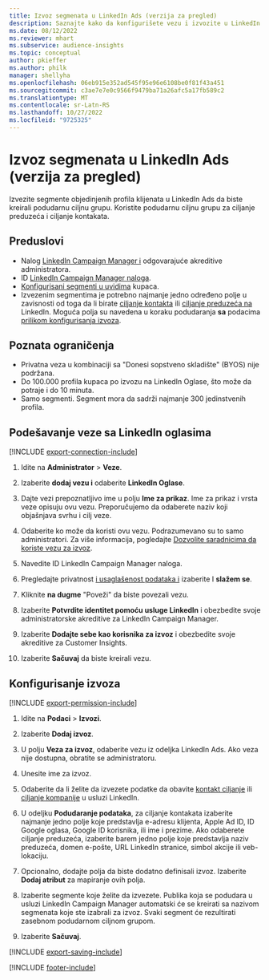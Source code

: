 ```yaml
---
title: Izvoz segmenata u LinkedIn Ads (verzija za pregled)
description: Saznajte kako da konfigurišete vezu i izvozite u LinkedIn Ads.
ms.date: 08/12/2022
ms.reviewer: mhart
ms.subservice: audience-insights
ms.topic: conceptual
author: pkieffer
ms.author: philk
manager: shellyha
ms.openlocfilehash: 06eb915e352ad545f95e96e6108be0f81f43a451
ms.sourcegitcommit: c3ae7e7e0c9566f9479ba71a26afc5a17fb589c2
ms.translationtype: MT
ms.contentlocale: sr-Latn-RS
ms.lasthandoff: 10/27/2022
ms.locfileid: "9725325"
---
```

# <a name="export-segments-to-linkedin-ads-preview"></a>Izvoz segmenata u LinkedIn Ads (verzija za pregled)

Izvezite segmente objedinjenih profila klijenata u LinkedIn Ads da biste kreirali podudarnu ciljnu grupu. Koristite podudarnu ciljnu grupu za ciljanje preduzeća i ciljanje kontakata.

## <a name="prerequisites"></a>Preduslovi

- Nalog [LinkedIn Campaign Manager i](https://business.linkedin.com/marketing-solutions/ads) odgovarajuće akreditive administratora.
- ID [LinkedIn Campaign Manager naloga](https://www.linkedin.com/help/lms/answer/a424270).
- [Konfigurisani segmenti u uvidima](segments.md) kupaca.
- Izvezenim segmentima je potrebno najmanje jedno određeno polje u zavisnosti od toga da li birate [ciljanje kontakta](https://business.linkedin.com/marketing-solutions/ad-targeting/contact-targeting) ili [ciljanje preduzeća na](https://business.linkedin.com/marketing-solutions/ad-targeting/account-targeting) LinkedIn. Moguća polja su navedena u koraku podudaranja **sa** podacima [prilikom konfigurisanja izvoza](#configure-an-export).

## <a name="known-limitations"></a>Poznata ograničenja

- Privatna veza u kombinaciji sa "Donesi sopstveno skladište" (BYOS) nije podržana.
- Do 100.000 profila kupaca po izvozu na LinkedIn Oglase, što može da potraje i do 10 minuta.
- Samo segmenti. Segment mora da sadrži najmanje 300 jedinstvenih profila.

## <a name="set-up-connection-to-linkedin-ads"></a>Podešavanje veze sa LinkedIn oglasima

[!INCLUDE [export-connection-include](includes/export-connection-admn.md)]

1. Idite na **Administrator** > **Veze**.

1. Izaberite **dodaj vezu i** odaberite **LinkedIn Oglase**.

1. Dajte vezi prepoznatljivo ime u polju **Ime za prikaz**. Ime za prikaz i vrsta veze opisuju ovu vezu. Preporučujemo da odaberete naziv koji objašnjava svrhu i cilj veze.

1. Odaberite ko može da koristi ovu vezu. Podrazumevano su to samo administratori. Za više informacija, pogledajte [Dozvolite saradnicima da koriste vezu za izvoz](connections.md#allow-contributors-to-use-a-connection-for-exports).

1. Navedite ID LinkedIn Campaign Manager naloga.

1. Pregledajte privatnost [i usaglašenost podataka i](connections.md#data-privacy-and-compliance) izaberite I **slažem se**.

1. Kliknite **na dugme** "Poveži" da biste povezali vezu.

1. Izaberite **Potvrdite identitet pomoću usluge LinkedIn** i obezbedite svoje administratorske akreditive za LinkedIn Campaign Manager.

1. Izaberite **Dodajte sebe kao korisnika za izvoz** i obezbedite svoje akreditive za Customer Insights.

1. Izaberite **Sačuvaj** da biste kreirali vezu.

## <a name="configure-an-export"></a>Konfigurisanje izvoza

[!INCLUDE [export-permission-include](includes/export-permission.md)]

1. Idite na **Podaci** > **Izvozi**.

1. Izaberite **Dodaj izvoz**.

1. U polju **Veza za izvoz**, odaberite vezu iz odeljka LinkedIn Ads. Ako veza nije dostupna, obratite se administratoru.

1. Unesite ime za izvoz.

1. Odaberite da li želite da izvezete podatke da obavite [kontakt ciljanje](https://business.linkedin.com/marketing-solutions/ad-targeting/contact-targeting) ili [ciljanje kompanije](https://business.linkedin.com/marketing-solutions/ad-targeting/account-targeting) u usluzi LinkedIn.

1. U odeljku **Podudaranje podataka**, za ciljanje kontakata izaberite najmanje jedno polje koje predstavlja e-adresu klijenta, Apple Ad ID, ID Google oglasa, Google ID korisnika, ili ime i prezime. Ako odaberete ciljanje preduzeća, izaberite barem jedno polje koje predstavlja naziv preduzeća, domen e-pošte, URL LinkedIn stranice, simbol akcije ili veb-lokaciju.

1. Opcionalno, dodajte polja da biste dodatno definisali izvoz. Izaberite **Dodaj atribut** za mapiranje ovih polja.

1. Izaberite segmente koje želite da izvezete. Publika koja se podudara u usluzi LinkedIn Campaign Manager automatski će se kreirati sa nazivom segmenata koje ste izabrali za izvoz. Svaki segment će rezultirati zasebnom podudarnom ciljnom grupom.

1. Izaberite **Sačuvaj**.

[!INCLUDE [export-saving-include](includes/export-saving.md)]

[!INCLUDE [footer-include](includes/footer-banner.md)]
